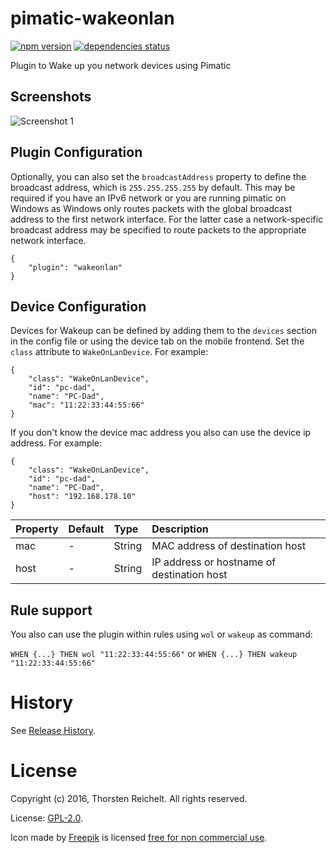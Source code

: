 # pimatic-wakeonlan

[![npm version](https://badge.fury.io/js/pimatic-wakeonlan.svg)](http://badge.fury.io/js/pimatic-wakeonlan)
[![dependencies status](https://david-dm.org/thost96/pimatic-wakeonlan/status.svg)](https://david-dm.org/thost96/pimatic-wakeonlan)

Plugin to Wake up you network devices using Pimatic

## Screenshots

![Screenshot 1](https://raw.githubusercontent.com/thost96/pimatic-wakeonlan/master/assets/screenshot.png)

## Plugin Configuration

Optionally, you can also set the `broadcastAddress` property to define the broadcast address, which is `255.255.255.255` by default. 
This may be required if you have an IPv6 network or you are running pimatic on Windows as Windows only routes packets with the global broadcast address to the first network interface. For the latter case a network-specific broadcast address may be specified to route packets to the appropriate network interface.

	{ 
   		"plugin": "wakeonlan"
	}


## Device Configuration

Devices for Wakeup can be defined by adding them to the `devices` section in the config file or using the device tab on the mobile frontend. Set the `class` attribute to `WakeOnLanDevice`. For example:

	{
  		"class": "WakeOnLanDevice",
  		"id": "pc-dad",
  		"name": "PC-Dad",
		"mac": "11:22:33:44:55:66"
	}

If you don't know the device mac address you also can use the device ip address. For example:

	{
  		"class": "WakeOnLanDevice",
  		"id": "pc-dad",
  		"name": "PC-Dad",
  		"host": "192.168.178.10"
	}

| Property          | Default  | Type    | Description                                 |
|:------------------|:---------|:--------|:--------------------------------------------|
| mac              	| -        | String  | MAC address of destination host|
| host 				| - 	   | String  | IP address or hostname of destination host|


## Rule support
You also can use the plugin within rules using `wol` or `wakeup` as command:

`WHEN {...} THEN wol "11:22:33:44:55:66"` or
`WHEN {...} THEN wakeup "11:22:33:44:55:66"` 

# History

See [Release History](https://github.com/thost96/pimatic-wakeonlan/blob/master/HISTORY.md).

# License 

Copyright (c) 2016, Thorsten Reichelt. All rights reserved.

License: [GPL-2.0](https://github.com/thost96/pimatic-wakeonlan/blob/master/LICENSE).

Icon made by <a href="http://www.freepik.com" title="Freepik">Freepik</a> is licensed <a href="https://www.iconfinder.com/icons/99841/lan_icon" title="free for non commercial use">free for non commercial use</a>.